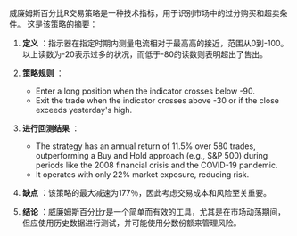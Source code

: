 威廉姆斯百分比R交易策略是一种技术指标，用于识别市场中的过分购买和超卖条件。 这是该策略的摘要：

1. **定义** ：指示器在指定时期内测量电流相对于最高高的接近，范围从0到-100。 以上读数为-20表示过多的状况，而低于-80的读数则表明超出了售出。

2. **策略规则** ：
   - Enter a long position when the indicator crosses below -90.
   - Exit the trade when the indicator crosses above -30 or if the close exceeds yesterday's high.

3. **进行回测结果** ：
   - The strategy has an annual return of 11.5% over 580 trades, outperforming a Buy and Hold approach (e.g., S&P 500) during periods like the 2008 financial crisis and the COVID-19 pandemic.
   - It operates with only 22% market exposure, reducing risk.

4. **缺点** ：该策略的最大减速为177％，因此考虑交易成本和风险至关重要。

5. **结论** ：威廉姆斯百分比r是一个简单而有效的工具，尤其是在市场动荡期间，但应使用历史数据进行测试，并可能使用分数份额来管理风险。